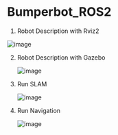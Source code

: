 # Bumperbot_ROS2

1. Robot Description with Rviz2

  ![image](https://github.com/user-attachments/assets/ba245e9e-b3ac-4d9a-ab01-9803239a2e47)

2. Robot Description with Gazebo

   ![image](https://github.com/user-attachments/assets/997d19ca-3fe7-47b4-91eb-ac7b2be8b45d)

3. Run SLAM

   ![image](https://github.com/user-attachments/assets/e1a4cc64-6493-416e-8bcd-573b84416b4b)

4. Run Navigation

   ![image](https://github.com/user-attachments/assets/a70bc9f6-4cbc-4f1d-94ae-d93a553a4040)
